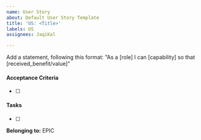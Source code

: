 ```yaml
---
name: User Story
about: Default User Story Template
title: 'US: <Title>'
labels: US
assignees: JaqiKal

---
```


Add a statement, following this format: "As a [role] I can [capability] so that [received_benefit/value]"

#### Acceptance Criteria

* [ ]

#### Tasks

* [ ]

**Belonging to:** EPIC 
